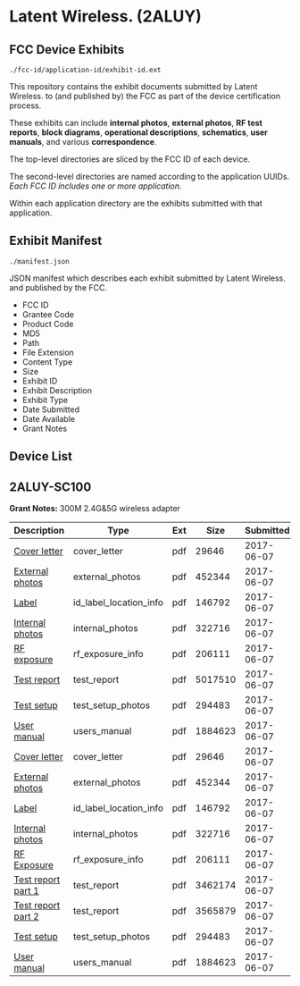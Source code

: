 # Latent Wireless. (2ALUY)
## FCC Device Exhibits

```
./fcc-id/application-id/exhibit-id.ext
```

This repository contains the exhibit documents submitted by Latent Wireless. to (and published by) the FCC as part of the device certification process.

These exhibits can include **internal photos**, **external photos**, **RF test reports**, **block diagrams**, **operational descriptions**, **schematics**, **user manuals**, and various **correspondence**.

The top-level directories are sliced by the FCC ID of each device.

The second-level directories are named according to the application UUIDs. *Each FCC ID includes one or more application.*

Within each application directory are the exhibits submitted with that application. 

## Exhibit Manifest

```
./manifest.json
```

JSON manifest which describes each exhibit submitted by Latent Wireless. and published by the FCC.

- FCC ID
- Grantee Code
- Product Code
- MD5
- Path
- File Extension
- Content Type
- Size
- Exhibit ID
- Exhibit Description
- Exhibit Type
- Date Submitted
- Date Available
- Grant Notes

## Device List
## 2ALUY-SC100
**Grant Notes:** 300M 2.4G&5G wireless adapter

| Description | Type | Ext | Size | Submitted | Available |
| ----------- | ---- | --- | ---- | --------- | --------- |
| [Cover letter](2ALUY-SC100/079361695ba990a62718d84586a5e962/3417402.pdf) | cover_letter | pdf | 29646 | 2017-06-07 | 2017-06-07 |
| [External photos](2ALUY-SC100/079361695ba990a62718d84586a5e962/3417403.pdf) | external_photos | pdf | 452344 | 2017-06-07 | 2017-06-07 |
| [Label](2ALUY-SC100/079361695ba990a62718d84586a5e962/3417404.pdf) | id_label_location_info | pdf | 146792 | 2017-06-07 | 2017-06-07 |
| [Internal photos](2ALUY-SC100/079361695ba990a62718d84586a5e962/3417405.pdf) | internal_photos | pdf | 322716 | 2017-06-07 | 2017-06-07 |
| [RF exposure](2ALUY-SC100/079361695ba990a62718d84586a5e962/3417408.pdf) | rf_exposure_info | pdf | 206111 | 2017-06-07 | 2017-06-07 |
| [Test report](2ALUY-SC100/079361695ba990a62718d84586a5e962/3417423.pdf) | test_report | pdf | 5017510 | 2017-06-07 | 2017-06-07 |
| [Test setup](2ALUY-SC100/079361695ba990a62718d84586a5e962/3417412.pdf) | test_setup_photos | pdf | 294483 | 2017-06-07 | 2017-06-07 |
| [User manual](2ALUY-SC100/079361695ba990a62718d84586a5e962/3417413.pdf) | users_manual | pdf | 1884623 | 2017-06-07 | 2017-06-07 |
| [Cover letter](2ALUY-SC100/fd88ab63e6a12befd6ae68cb9df7b751/3417402.pdf) | cover_letter | pdf | 29646 | 2017-06-07 | 2017-06-07 |
| [External photos](2ALUY-SC100/fd88ab63e6a12befd6ae68cb9df7b751/3417403.pdf) | external_photos | pdf | 452344 | 2017-06-07 | 2017-06-07 |
| [Label](2ALUY-SC100/fd88ab63e6a12befd6ae68cb9df7b751/3417404.pdf) | id_label_location_info | pdf | 146792 | 2017-06-07 | 2017-06-07 |
| [Internal photos](2ALUY-SC100/fd88ab63e6a12befd6ae68cb9df7b751/3417405.pdf) | internal_photos | pdf | 322716 | 2017-06-07 | 2017-06-07 |
| [RF Exposure](2ALUY-SC100/fd88ab63e6a12befd6ae68cb9df7b751/3417408.pdf) | rf_exposure_info | pdf | 206111 | 2017-06-07 | 2017-06-07 |
| [Test report part 1](2ALUY-SC100/fd88ab63e6a12befd6ae68cb9df7b751/3417410.pdf) | test_report | pdf | 3462174 | 2017-06-07 | 2017-06-07 |
| [Test report part 2](2ALUY-SC100/fd88ab63e6a12befd6ae68cb9df7b751/3417411.pdf) | test_report | pdf | 3565879 | 2017-06-07 | 2017-06-07 |
| [Test setup](2ALUY-SC100/fd88ab63e6a12befd6ae68cb9df7b751/3417412.pdf) | test_setup_photos | pdf | 294483 | 2017-06-07 | 2017-06-07 |
| [User manual](2ALUY-SC100/fd88ab63e6a12befd6ae68cb9df7b751/3417413.pdf) | users_manual | pdf | 1884623 | 2017-06-07 | 2017-06-07 |
